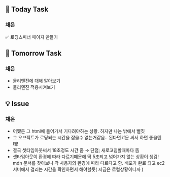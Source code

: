 ## 📢 Today Task

### 채은

✅ 로딩스피너 페이지 만들기

## 🚀 Tomorrow Task

### 채은

- 물리엔진에 대해 알아보기
- 물리엔진 적용시켜보기

## 💡 Issue

### 채은

- 어쨌든 그 html에 들어가서 기다려야하는 상황. 하지만 나는 밖에서 뻘짓
- 그 오브젝트가 로딩되는 시간을 잡을수 없는거같음.. 된다면 if문 써서 하면 좋을텐데!
- 결국 셋타임아웃써서 18초정도 시간 줌 → 단점; 새로고침할때마다 뜸
- 셋타임아웃이 환경에 따라 다르기때문에 딱 5초되고 넘어가지 않는 상황이 생김! mdn 문서를 찾아보니 각 사용자의 환경에 따라 다르다고 함. 배포가 완료 되고 ec2서버에서 걸리는 시간을 확인하면서 해야할듯( 지금은 로컬상황이니까 )